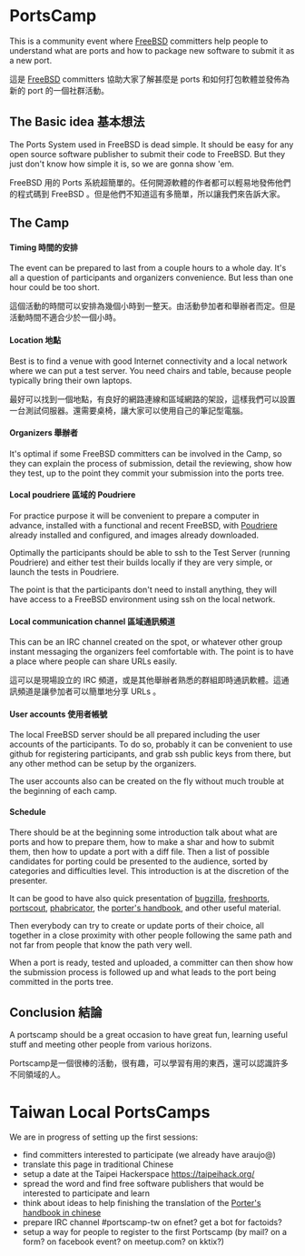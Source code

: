 
PortsCamp
==============

This is a community event where [FreeBSD][freebsd] committers help people to understand what are ports and how to package new software to submit it as a new port.

這是 [FreeBSD][freebsd] committers 協助大家了解甚麼是 ports 和如何打包軟體並發佈為新的 port 的一個社群活動。

The Basic idea 基本想法
------------------
The Ports System used in FreeBSD is dead simple. It should be easy for any open source software publisher to submit their code to FreeBSD. But they just don't know how simple it is, so we are gonna show 'em.

FreeBSD 用的 Ports 系統超簡單的。任何開源軟體的作者都可以輕易地發佈他們的程式碼到 FreeBSD 。但是他們不知道這有多簡單，所以讓我們來告訴大家。

The Camp
-------------------

#### Timing 時間的安排

The event can be prepared to last from a couple hours to a whole day. It's all a question of participants and organizers convenience. But less than one hour could be too short.

這個活動的時間可以安排為幾個小時到一整天。由活動參加者和舉辦者而定。但是活動時間不適合少於一個小時。

#### Location 地點

Best is to find a venue with good Internet connectivity and a local network where we can put a test server. You need chairs and table, because people typically bring their own laptops.

最好可以找到一個地點，有良好的網路連線和區域網路的架設，這樣我們可以設置一台測試伺服器。還需要桌椅，讓大家可以使用自己的筆記型電腦。

#### Organizers 舉辦者

It's optimal if some FreeBSD committers can be involved in the Camp, so they can explain the process of submission, detail the reviewing, show how they test, up to the point they commit your submission into the ports tree.

#### Local poudriere 區域的 Poudriere

For practice purpose it will be convenient to prepare a computer in advance, installed with a functional and recent FreeBSD, with [Poudriere][poudriere] already installed and configured, and images already downloaded.

Optimally the participants should be able to ssh to the Test Server (running Poudriere) and either test their builds locally if they are very simple, or launch the tests in Poudriere.

The point is that the participants don't need to install anything, they will have access to a FreeBSD environment using ssh on the local network.

#### Local communication channel 區域通訊頻道

This can be an IRC channel created on the spot, or whatever other group instant messaging the organizers feel comfortable with. The point is to have a place where people can share URLs easily.

這可以是現場設立的 IRC 頻道，或是其他舉辦者熟悉的群組即時通訊軟體。這通訊頻道是讓參加者可以簡單地分享 URLs 。

#### User accounts 使用者帳號

The local FreeBSD server should be all prepared including the user accounts of the participants. To do so, probably it can be convenient to use github for registering participants, and grab ssh public keys from there, but any other method can be setup by the organizers.

The user accounts also can be created on the fly without much trouble at the beginning of each camp.

#### Schedule

There should be at the beginning some introduction talk about what are ports and how to prepare them, how to make a shar and how to submit them, then how to update a port with a diff file. Then a list of possible candidates for porting could be presented to the audience, sorted by categories and difficulties level. This introduction is at the discretion of the presenter.

It can be good to have also quick presentation of [bugzilla][bugzilla], [freshports][freshports], [portscout][portscout], [phabricator][phabricator], the [porter's handbook][porterhandbook], and other useful material.

Then everybody can try to create or update ports of their choice, all together in a close proximity with other people following the same path and not far from people that know the path very well.

When a port is ready, tested and uploaded, a committer can then show how the submission process is followed up and what leads to the port being committed in the ports tree.

Conclusion 結論
-------------

A portscamp should be a great occasion to have great fun, learning useful stuff and meeting other people from various horizons.

Portscamp是一個很棒的活動，很有趣，可以學習有用的東西，還可以認識許多不同領域的人。

Taiwan Local PortsCamps
=============================

We are in progress of setting up the first sessions:

- find committers interested to participate (we already have araujo@)
- translate this page in traditional Chinese
- setup a date at the Taipei Hackerspace https://taipeihack.org/
- spread the word and find free software publishers that would be interested to participate and learn
- think about ideas to help finishing the translation of the [Porter's handbook in chinese][porterhandbooktw]
- prepare IRC channel #portscamp-tw on efnet? get a bot for factoids?
- setup a way for people to register to the first Portscamp (by mail? on a form? on facebook event? on meetup.com? on kktix?)


[freebsd]: https://www.freebsd.org/
[freshports]: http://www.freshports.org/
[portscout]: http://portscout.freebsd.org/
[bugzilla]: https://bugs.freebsd.org/bugzilla/
[phabricator]: https://reviews.freebsd.org/
[poudriere]: https://www.freebsd.org/doc/handbook/ports-poudriere.html
[porterhandbook]: https://www.freebsd.org/doc/en/books/porters-handbook/
[porterhandbooktw]: https://www.freebsd.org/doc/zh_TW/books/porters-handbook/

